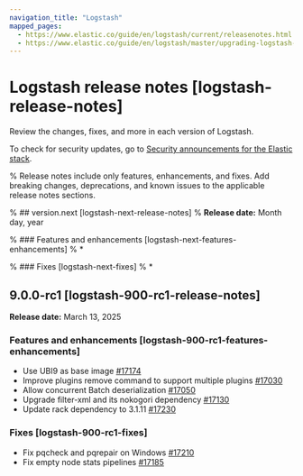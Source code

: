 ```yaml
---
navigation_title: "Logstash"
mapped_pages:
  - https://www.elastic.co/guide/en/logstash/current/releasenotes.html
  - https://www.elastic.co/guide/en/logstash/master/upgrading-logstash-9.0.html
---
```


# Logstash release notes [logstash-release-notes]

Review the changes, fixes, and more in each version of Logstash.

To check for security updates, go to [Security announcements for the Elastic stack](https://discuss.elastic.co/c/announcements/security-announcements/31).

% Release notes include only features, enhancements, and fixes. Add breaking changes, deprecations, and known issues to the applicable release notes sections.

% ## version.next [logstash-next-release-notes]
% **Release date:** Month day, year

% ### Features and enhancements [logstash-next-features-enhancements]
% *

% ### Fixes [logstash-next-fixes]
% *


## 9.0.0-rc1 [logstash-900-rc1-release-notes]
**Release date:** March 13, 2025

### Features and enhancements [logstash-900-rc1-features-enhancements]

* Use UBI9 as base image [#17174](https://github.com/elastic/logstash/pull/17174)
* Improve plugins remove command to support multiple plugins [#17030](https://github.com/elastic/logstash/pull/17030)
* Allow concurrent Batch deserialization [#17050](https://github.com/elastic/logstash/pull/17050)
* Upgrade filter-xml and its nokogori dependency [#17130](https://github.com/elastic/logstash/pull/17130)
* Update rack dependency to 3.1.11 [#17230](https://github.com/elastic/logstash/pull/17230)

### Fixes [logstash-900-rc1-fixes]

* Fix pqcheck and pqrepair on Windows [#17210](https://github.com/elastic/logstash/pull/17210)
* Fix empty node stats pipelines [#17185](https://github.com/elastic/logstash/pull/17185)
